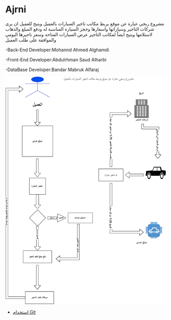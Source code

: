 # Ajrni
مشروع ربحي عبارة عن موقع يربط مكاتب تاجير السيارات بالعميل ويتيح للعميل ان يرى شركات التاجير وسياراتها واسعارها وحجز السيارة المناسبة له ودفع المبلغ والذهاب لاستلامها 
ويتيح ايضاً لمكاتب التاجير عرض السيارات المتاحه وسعر تاجيرها اليومي والموافقة على طلب العميل   

-Back-End Developer:Mohannd Ahmed Alghamdi

-Front-End Developer:Abdulrhman Saud Alharbi

-DataBase Developer:Bandar Mabruk Alfaraj

![ ](resources/Project%20Diagram%20and%20description.png)



* [استخدام Git](https://github.com/ctiProgramming1/tools/wiki/Git)
